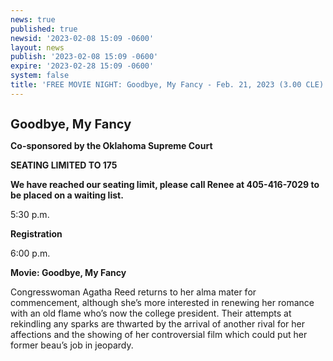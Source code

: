 ```yaml
---
news: true
published: true
newsid: '2023-02-08 15:09 -0600'
layout: news
publish: '2023-02-08 15:09 -0600'
expire: '2023-02-28 15:09 -0600'
system: false
title: 'FREE MOVIE NIGHT: Goodbye, My Fancy - Feb. 21, 2023 (3.00 CLE)'
---
```

<img src='https://oklahoma-public.s3.us-east-1.amazonaws.com/courses/85981/gkjtmcptbj.jpg' alt=''/>

**<span style="font-size: 1.25rem">Goodbye, My Fancy</span>**

**Co-sponsored by the Oklahoma Supreme Court**

**SEATING LIMITED TO 175**

**We have reached our seating limit, please call Renee at 405-416-7029 to be placed on a waiting list.**

5:30 p.m.          

**Registration**

6:00 p.m.          

**Movie:  Goodbye, My Fancy**

Congresswoman Agatha Reed returns to her alma mater for commencement, although she’s more interested in renewing her romance with an old flame who’s now the college president. Their attempts at rekindling any sparks are thwarted by the arrival of another rival for her affections and the showing of her controversial film which could put her former beau’s job in jeopardy.
